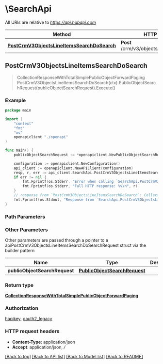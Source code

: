 # \SearchApi

All URIs are relative to *https://api.hubapi.com*

Method | HTTP request | Description
------------- | ------------- | -------------
[**PostCrmV3ObjectsLineItemsSearchDoSearch**](SearchApi.md#PostCrmV3ObjectsLineItemsSearchDoSearch) | **Post** /crm/v3/objects/line_items/search | 



## PostCrmV3ObjectsLineItemsSearchDoSearch

> CollectionResponseWithTotalSimplePublicObjectForwardPaging PostCrmV3ObjectsLineItemsSearchDoSearch(ctx).PublicObjectSearchRequest(publicObjectSearchRequest).Execute()



### Example

```go
package main

import (
    "context"
    "fmt"
    "os"
    openapiclient "./openapi"
)

func main() {
    publicObjectSearchRequest := *openapiclient.NewPublicObjectSearchRequest([]openapiclient.FilterGroup{*openapiclient.NewFilterGroup([]openapiclient.Filter{*openapiclient.NewFilter("PropertyName_example", "Operator_example")})}, []string{"Sorts_example"}, []string{"Properties_example"}, int32(123), int32(123)) // PublicObjectSearchRequest | 

    configuration := openapiclient.NewConfiguration()
    api_client := openapiclient.NewAPIClient(configuration)
    resp, r, err := api_client.SearchApi.PostCrmV3ObjectsLineItemsSearchDoSearch(context.Background()).PublicObjectSearchRequest(publicObjectSearchRequest).Execute()
    if err != nil {
        fmt.Fprintf(os.Stderr, "Error when calling `SearchApi.PostCrmV3ObjectsLineItemsSearchDoSearch``: %v\n", err)
        fmt.Fprintf(os.Stderr, "Full HTTP response: %v\n", r)
    }
    // response from `PostCrmV3ObjectsLineItemsSearchDoSearch`: CollectionResponseWithTotalSimplePublicObjectForwardPaging
    fmt.Fprintf(os.Stdout, "Response from `SearchApi.PostCrmV3ObjectsLineItemsSearchDoSearch`: %v\n", resp)
}
```

### Path Parameters



### Other Parameters

Other parameters are passed through a pointer to a apiPostCrmV3ObjectsLineItemsSearchDoSearchRequest struct via the builder pattern


Name | Type | Description  | Notes
------------- | ------------- | ------------- | -------------
 **publicObjectSearchRequest** | [**PublicObjectSearchRequest**](PublicObjectSearchRequest.md) |  | 

### Return type

[**CollectionResponseWithTotalSimplePublicObjectForwardPaging**](CollectionResponseWithTotalSimplePublicObjectForwardPaging.md)

### Authorization

[hapikey](../README.md#hapikey), [oauth2_legacy](../README.md#oauth2_legacy)

### HTTP request headers

- **Content-Type**: application/json
- **Accept**: application/json, */*

[[Back to top]](#) [[Back to API list]](../README.md#documentation-for-api-endpoints)
[[Back to Model list]](../README.md#documentation-for-models)
[[Back to README]](../README.md)

